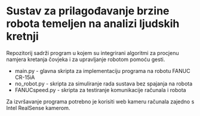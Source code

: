 # Sustav za prilagođavanje brzine robota temeljen na analizi ljudskih kretnji
Repozitorij sadrži program u kojem su integrirani algoritmi za procjenu namjera kretanja čovjeka i za upravljanje robotom pomoću gesti.
- main.py - glavna skripta za implementaciju programa na robotu FANUC CR-15iA
- no_robot.py - skripta za simuliranje rada sustava bez spajanja na robota
- FANUCspeed.py - skripta za testiranje komunikacije računala i robota

Za izvršavanje programa potrebno je korisiti web kameru računala zajedno s Intel RealSense kamerom.
